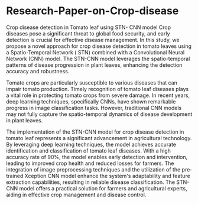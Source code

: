 # Research-Paper-on-Crop-disease
Crop disease detection in Tomato leaf using STN- CNN model
Crop diseases pose a significant threat to global food security, and early detection is crucial for effective disease management. In this study, we propose a novel approach for crop disease detection in tomato leaves using a Spatio-Temporal Network ( STN) combined with a Convolutional Neural Network (CNN) model. The STN-CNN model leverages the spatio-temporal patterns of disease progression in plant leaves, enhancing the detection accuracy and robustness.

Tomato crops are particularly susceptible to various diseases that can impair tomato production. Timely recognition of tomato leaf diseases plays a vital role in protecting tomato crops from severe damage. In recent years, deep learning techniques, specifically CNNs, have shown remarkable progress in image classification tasks. However, traditional CNN models may not fully capture the spatio-temporal dynamics of disease development in plant leaves.

The implementation of the STN-CNN model for crop disease detection in tomato leaf represents a significant advancement in agricultural technology. By leveraging deep learning techniques, the model achieves accurate identification and classification of tomato leaf diseases. With a high accuracy rate of 90%, the model enables early detection and intervention, leading to improved crop health and reduced losses for farmers. The integration of image preprocessing techniques and the utilization of the pre-trained Xception CNN model enhance the system's adaptability and feature extraction capabilities, resulting in reliable disease classification. 
The STN-CNN model offers a practical solution for farmers and agricultural experts, aiding in effective crop management and disease control.


